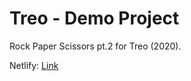 # Treo - Demo Project

Rock Paper Scissors pt.2 for Treo (2020).

Netlify: [Link](https://treo-rps-part2.netlify.app/)
